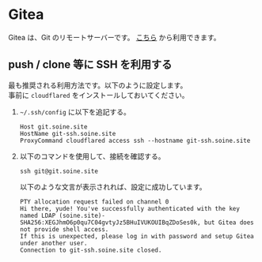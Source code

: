 # Gitea

Gitea は、Git のリモートサーバーです。
[こちら](https://git.soine.site) から利用できます。

## push / clone 等に SSH を利用する

最も推奨される利用方法です。以下のように設定します。  
事前に `cloudflared` をインストールしておいてください。

1. `~/.ssh/config` に以下を追記する。

    ```
    Host git.soine.site
    HostName git-ssh.soine.site
    ProxyCommand cloudflared access ssh --hostname git-ssh.soine.site
    ```

2. 以下のコマンドを使用して、接続を確認する。

    ```shell
    ssh git@git.soine.site
    ```
    
    以下のような文言が表示されれば、設定に成功しています。

    ```
    PTY allocation request failed on channel 0
    Hi there, yude! You've successfully authenticated with the key named LDAP (soine.site)-SHA256:XEGJhmO6p0qu7C04gvtyJz5BHuIVUKOUIBqZDoSes0k, but Gitea does not provide shell access.
    If this is unexpected, please log in with password and setup Gitea under another user.
    Connection to git-ssh.soine.site closed.
    ```
